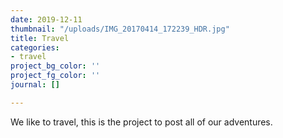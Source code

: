 ```yaml
---
date: 2019-12-11
thumbnail: "/uploads/IMG_20170414_172239_HDR.jpg"
title: Travel
categories:
- travel
project_bg_color: ''
project_fg_color: ''
journal: []

---
```

We like to travel, this is the project to post all of our adventures.